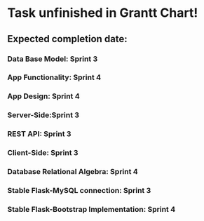 # Task unfinished in Grantt Chart!

## Expected completion date:

### Data Base Model: Sprint 3
### App Functionality: Sprint 4
### App Design: Sprint 4
### Server-Side:Sprint 3 
### REST API: Sprint 3
### Client-Side: Sprint 3
### Database Relational Algebra: Sprint 4
### Stable Flask-MySQL connection: Sprint 3
### Stable Flask-Bootstrap Implementation: Sprint 4
